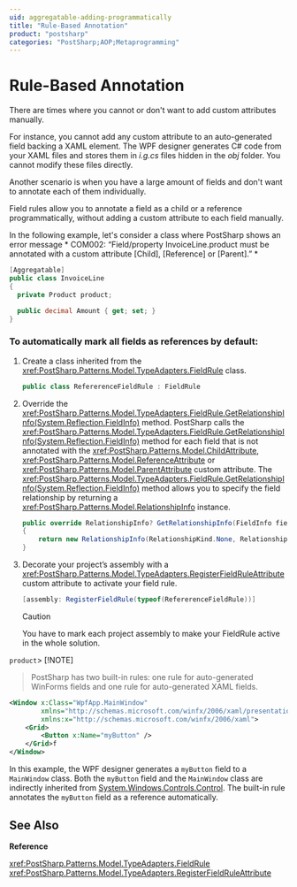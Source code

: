 ```yaml
---
uid: aggregatable-adding-programmatically
title: "Rule-Based Annotation"
product: "postsharp"
categories: "PostSharp;AOP;Metaprogramming"
---
```

# Rule-Based Annotation

There are times where you cannot or don't want to add custom attributes manually.

For instance, you cannot add any custom attribute to an auto-generated field backing a XAML element. The WPF designer generates C# code from your XAML files and stores them in *i.g.cs* files hidden in the *obj* folder. You cannot modify these files directly. 

Another scenario is when you have a large amount of fields and don't want to annotate each of them individually.

Field rules allow you to annotate a field as a child or a reference programmatically, without adding a custom attribute to each field manually.

In the following example, let's consider a class where PostSharp shows an error message *
          COM002: “Field/property InvoiceLine.product must be
          annotated with a custom attribute [Child], [Reference] or [Parent].”
        * 

```csharp
[Aggregatable]
public class InvoiceLine
{
  private Product product;

  public decimal Amount { get; set; }
}
```


### To automatically mark all fields as references by default:

1. Create a class inherited from the <xref:PostSharp.Patterns.Model.TypeAdapters.FieldRule> class. 

    ```csharp
    public class RefererenceFieldRule : FieldRule
    ```


2. Override the <xref:PostSharp.Patterns.Model.TypeAdapters.FieldRule.GetRelationshipInfo(System.Reflection.FieldInfo)> method. PostSharp calls the <xref:PostSharp.Patterns.Model.TypeAdapters.FieldRule.GetRelationshipInfo(System.Reflection.FieldInfo)> method for each field that is not annotated with the <xref:PostSharp.Patterns.Model.ChildAttribute>, <xref:PostSharp.Patterns.Model.ReferenceAttribute> or <xref:PostSharp.Patterns.Model.ParentAttribute> custom attribute. The <xref:PostSharp.Patterns.Model.TypeAdapters.FieldRule.GetRelationshipInfo(System.Reflection.FieldInfo)> method allows you to specify the field relationship by returning a <xref:PostSharp.Patterns.Model.RelationshipInfo> instance. 

    ```csharp
    public override RelationshipInfo? GetRelationshipInfo(FieldInfo field)
    {
        return new RelationshipInfo(RelationshipKind.None, RelationshipKind.Reference);
    }
    ```


3. Decorate your project’s assembly with a <xref:PostSharp.Patterns.Model.TypeAdapters.RegisterFieldRuleAttribute> custom attribute to activate your field rule. 

    ```csharp
    [assembly: RegisterFieldRule(typeof(RefererenceFieldRule))]
    ```

    > [!CAUTION]
    > You have to mark each project assembly to make your FieldRule active in the whole solution.


`product`> [!NOTE]
> PostSharp has two built-in rules: one rule for auto-generated WinForms fields and one rule for auto-generated XAML fields.
```xml
<Window x:Class="WpfApp.MainWindow"
        xmlns="http://schemas.microsoft.com/winfx/2006/xaml/presentation"
        xmlns:x="http://schemas.microsoft.com/winfx/2006/xaml">
    <Grid>
        <Button x:Name="myButton" />
    </Grid>f
</Window>
```

In this example, the WPF designer generates a `myButton` field to a `MainWindow` class. Both the `myButton` field and the `MainWindow` class are indirectly inherited from [System.Windows.Controls.Control](https://msdn.microsoft.com/en-us/library/system.windows.controls.control.aspx). The built-in rule annotates the `myButton` field as a reference automatically. 

## See Also

**Reference**

<xref:PostSharp.Patterns.Model.TypeAdapters.FieldRule>
<br><xref:PostSharp.Patterns.Model.TypeAdapters.RegisterFieldRuleAttribute>
<br>